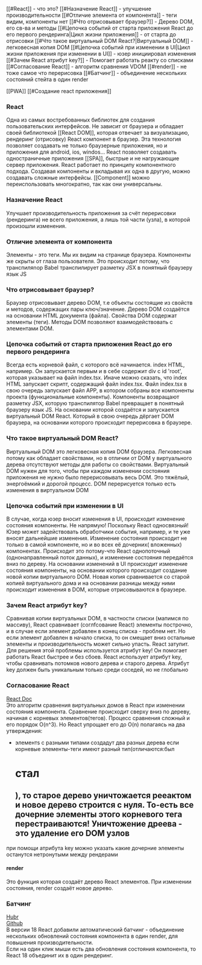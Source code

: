 [[#React]] - что это?
[[#Назначение React]] - улучшение производительности
[[#Отличие элемента от компонента]] - теги видим, компоненты нет
[[#Что отрисовывает браузер?]] - Дерево DOM, его св-ва и методы
[[#Цепочка событий от старта приложения React до его первого рендеринга|Цикл жизни приложения]] - от старта до отрисовки
[[#Что такое виртуальный DOM React?|Виртуальный DOM]] - легковесная копия DOM
[[#Цепочка событий при изменении в UI|Цикл жизни приложения при изменении в UI]] - юзер инициировал изменения
[[#Зачем React атрибут key?]] - Помогает работать реакту со списками
[[#Согласование React]] - алгоритм сравнения VDOM
[[#render]] - не тоже самое что перерисовка
[[#Батчинг]] - объединение нескольких состояний стейта в один render

[[PWA]]
[[#Создание react приложения]]

### React 
Одна из самых востребованных библиотек для создания пользовательских интерфейсов. Не зависит от браузера и обладает своей библиотекой [[React DOM]], которая отвечает за визуализацию, рендеринг (отрисовку) React компонент в браузер. Эта технология позволяет создавать не только браузерные приложения, но и приложения для android, ios, windos... React позволяет создавать одностраничные приложения [[SPA]], быстрые и не нагружающие сервер приложения. React работает по принципу компонентного подхода. Создавая компоненты и вкладывая их одна в другую, можно создавать сложные интерфейсы. [[Component]] можно переиспользовать многократно, так как они универсальны.
### Назначение React
Улучшает производительность приложения за счёт перерисовки (рендеринга) не всего приложения, а лишь той части (узла), в которой произошли изменения.
### Отличие элемента от компонента
Элементы - это теги. Мы их видим на странице браузера. Компоненты же скрыты от глаза пользователя. Это происходит потому, что транспиляnор Babel транспилирует разметку JSX в понятный браузеру язык JS
### Что отрисовывает браузер?
Браузер отрисовывает дерево DOM, т.е объекты состоящие из свойств и методов, содержащих пары ключ/значение. Дерево DOM создаётся на основании HTML документа (файла). Cвойства DOM содержат элементы (теги). Методы DOM позволяют взаимодействовать с элементами DOM. 

### Цепочка событий от старта приложения React до его первого рендеринга
Всегда есть корневой файл, с которого всё начинается. index HTML, например. Он запускается первым и в себе содержит div с id 'root', которая указывает на файл index.tsx. Иначе можно сказать, что index HTML запускает скрипт, содержащий файл index.tsx. Файл index.tsx в свою очередь запускает файл APP, в котором собраны все компоненты проекта (функциональные компоненты). Компоненты возвращают разметку JSX, которую транспилятор Babel превращает в понятный браузеру язык JS. На основании которой создаётся и запускается виртуальный DOM React. Который в свою очередь дёргает DOM браузера, на основании которого происходит перерисовка в браузере.

### Что такое виртуальный DOM React?
Виртуальный DOM это легковесная копия DOM браузера. Легковесная потому как обладает свойствами, но в отличии от DOM у виртуального дерева отсутствуют методы для работы со свойствами. Виртуальный DOM нужен для того, чтобы при каждом изменении состояния приложения не нужно было перерисовывать весь DOM. Это тяжёлый, энергоёмкий и дорогой процесс. DOM перерисуется только есть изменения в виртуальном DOM

### Цепочка событий при изменении в UI
В случае, когда юзер вносит изменения в UI, происходит изменение состояния компоненты. Не напрямую! Поскольку React односвязный! Юзер может задействовать обработчики события, например, и те уже вносят дальнейшие изменения. Изменение состояния происходит не только в самой компоненте, но и во всех её дочерних( вложенных) компонентах. Происходит это потому-что React однопоточный (однонаправленный поток данных), и изменение состояния передаётся вниз по дереву. На основании изменений в UI происходит изменение состояния компоненты, на основании которого происходит создание новой копии виртуального DOM. Новая копия сравнивается со старой копией виртуального дома и на основании разницы между ними происходит изменения в DOM, которые отрисовываются в браузере.

### Зачем React атрибут key?
Сравнивая копии виртуальных DOM, в частности списки (мапимся по массиву), React сравнивает (соглfсование React) элементы построчно, и в случае если элемент добавлен в конец списка - проблем нет. Но если элемент добавлен в начало списка, то он смещает вниз остальные элементы и производительность может сильно упасть. React затупит. Для решения этой проблемы используется атрибут key! Он помогает работать React быстрее и без сбоев. React использует атрибут key, чтобы сравнивать потомков нового дерева и старого дерева. Атрибут key должен быть уникальным только среди соседей, но не глобально

### Согласование React  
[React Doc](https://ru.reactjs.org/docs/reconciliation.html)  
Это алгоритм сравнения виртуальных домов в React при изменении состояния компонента.
Сравнение происходит сверху вниз по дереву, начиная с корневых элементов(тегов).
Процесс сравнения сложный и его порядок O(n^3). Но React упрощает его до O(n) полагаясь на два утверждения:

- элементs с разными типами создадут два разных  дерева
если корневые элементы-теги имеют разный тип(отличаются:был <h1> стал <h2>), то старое дерево уничтожается рееактом и новое дерево строится с нуля. То-есть все дочерние элементы этого корневого тега перестраиваются!
Уничтожение дреева - это удаление его DOM узлов


при помощи атрибута key можно указать какие дочерние элементы останутся нетронутыми между рендерами



#### render  
Это функция которая создаёт дерево React элементов. При изменении состояния, render создаёт новое дерево.

### Батчинг  
[Hubr](https://habr.com/ru/post/577168/#2)  
[Github](https://github.com/reactwg/react-18/discussions/21)  
В верcии 18 React добавили автоматический батчинг - объединение неcкольких обновлений состояния компонента в один render, для повышения производительности.  
Если на один клик мыши есть два обновления состояния компонента, то React 18 объединит их в один рендеринг.